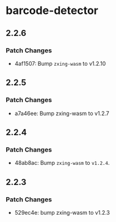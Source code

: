 # barcode-detector

## 2.2.6

### Patch Changes

- 4af1507: Bump `zxing-wasm` to v1.2.10

## 2.2.5

### Patch Changes

- a7a46ee: Bump zxing-wasm to v1.2.7

## 2.2.4

### Patch Changes

- 48ab8ac: Bump `zxing-wasm` to `v1.2.4`.

## 2.2.3

### Patch Changes

- 529ec4e: bump zxing-wasm to v1.2.3
